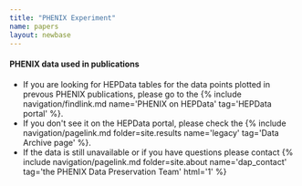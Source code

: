 ```yaml
---
title: "PHENIX Experiment"
name: papers
layout: newbase
---
```

#### PHENIX data used in publications

* If you are looking for HEPData tables for the data points plotted in prevous PHENIX publications, please go to the 
 {% include navigation/findlink.md name='PHENIX on HEPData' tag='HEPData portal' %}.
* If you don't see it on the HEPData portal, please check the
{% include navigation/pagelink.md folder=site.results name='legacy' tag='Data Archive page' %}.
* If the data is still unavailable or if you have questions please contact
{% include navigation/pagelink.md folder=site.about name='dap_contact' tag='the PHENIX Data Preservation Team' html='1' %}

